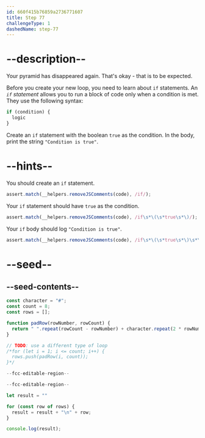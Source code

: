 ```yaml
---
id: 660f415b76859a2736771607
title: Step 77
challengeType: 1
dashedName: step-77
---
```


# --description--

Your pyramid has disappeared again. That's okay - that is to be expected.

Before you create your new loop, you need to learn about `if` statements. An <dfn>`if` statement</dfn> allows you to run a block of code only when a condition is met. They use the following syntax:

```js
if (condition) {
  logic
}
```

Create an `if` statement with the boolean `true` as the condition. In the body, print the string `"Condition is true"`.

# --hints--

You should create an `if` statement.

```js
assert.match(__helpers.removeJSComments(code), /if/);
```

Your `if` statement should have `true` as the condition.

```js
assert.match(__helpers.removeJSComments(code), /if\s*\(\s*true\s*\)/);
```

Your `if` body should log `"Condition is true"`.

```js
assert.match(__helpers.removeJSComments(code), /if\s*\(\s*true\s*\)\s*\{\s*console\.log\(\s*("|')Condition is true\1\s*\);?/);
```

# --seed--

## --seed-contents--

```js
const character = "#";
const count = 8;
const rows = [];

function padRow(rowNumber, rowCount) {
  return " ".repeat(rowCount - rowNumber) + character.repeat(2 * rowNumber - 1) + " ".repeat(rowCount - rowNumber);
}

// TODO: use a different type of loop
/*for (let i = 1; i <= count; i++) {
  rows.push(padRow(i, count));
}*/

--fcc-editable-region--

--fcc-editable-region--

let result = ""

for (const row of rows) {
  result = result + "\n" + row;
}

console.log(result);
```
